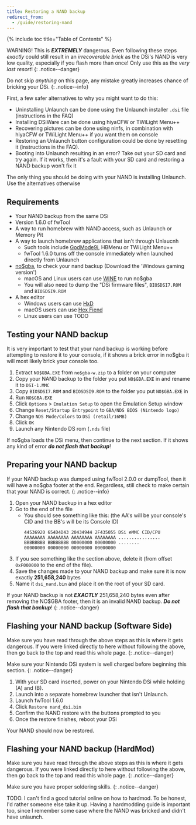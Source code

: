 ```yaml
---
title: Restoring a NAND backup
redirect_from:
  - /guide/restoring-nand
---
```


{% include toc title="Table of Contents" %}

WARNING! This is ***EXTREMELY*** dangerous. Even following these steps *exactly* could still result in an *irrecoverable brick* as the DSi's NAND is very low quality, especially if you flash more than once! Only use this as the *very last resort*!
{: .notice--danger}

Do not skip *anything* on this page, any mistake greatly increases chance of bricking your DSi.
{: .notice--info}

First, a few safer alternatives to why you might want to do this:
- Uninstalling Unlaunch can be done using the Unlaunch installer `.dsi` file (instructions in the FAQ)
- Installing DSiWare can be done using hiyaCFW or TWiLight Menu++
- Recovering pictures can be done using ninfs, in combination with hiyaCFW or TWiLight Menu++ if you want them on console
- Restoring an Unlaunch button configuration could be done by resetting it (instructions in the FAQ).
- Booting into Unlaunch resulting in an error? Take out your SD card and try again. If it works, then it's a fault with your SD card and restoring a NAND backup won't fix it

The only thing you should be doing with your NAND is installing Unlaunch. Use the alternatives otherwise

## Requirements

- Your NAND backup from the same DSi
- Version 1.6.0 of fwTool
- A way to run homebrew with NAND access, such as Unlaunch or Memory Pit
- A way to launch homebrew applications that isn't through Unlaucnh
  - Such tools include [GodMode9i](https://github.com/RocketRobz/GodMode9i/releases), HBMenu or TWiLight Menu++
  - fwTool 1.6.0 turns off the console immediately when launched directly from Unlaunch
- [no$gba](https://problemkaputt.de/gba.htm), to check your nand backup (Download the 'Windows gaming version')
  - macOS and Linux users can use [WINE](https://winehq.org) to run no$gba
  - You will also need to dump the "DSi firmware files", `BIOSDSI7.ROM` and `BIOSDSI9.ROM`
- A hex editor
  - Windows users can use [HxD](https://mh-nexus.de/en/hxd/)
  - macOS users can use [Hex Fiend](http://ridiculousfish.com/hexfiend/)
  - Linux users can use TODO

## Testing your NAND backup
It is very important to test that your nand backup is working before attempting to restore it to your console, if it shows a brick error in no$gba it will most likely brick your console too.
1. Extract `NO$GBA.EXE` from `no$gba-w.zip` to a folder on your computer
2. Copy your NAND backup to the folder you put `NO$GBA.EXE` in and rename it to `DSI-1.MMC`
2. Copy `BIOSDSI7.ROM` and `BIOSDSI9.ROM` to the folder you put `NO$GBA.EXE` in
3. Run `NO$GBA.EXE`
4. Click `Options` > `Emulation Setup` to open the Emulation Setup window
5. Change `Reset/Startup Entrypoint` to `GBA/NDS BIOS (Nintendo logo)`
6. Change `NDS Mode/Colors` to `DSi (retail/16MB)`
7. Click `OK`
8. Launch any Nintendo DS rom (`.nds` file)

If no$gba loads the DSi menu, then continue to the next section. If it shows any kind of error ***do not flash that backup***!

## Preparing your NAND backup
If your NAND backup was dumped using fwTool 2.0.0 or dumpTool, then it will have a no$gba footer at the end. Regardless, still check to make certain that your NAND is correct.
{: .notice--info}

1. Open your NAND backup in a hex editor
2. Go to the end of the file
   - You should see something like this: (the AA's will be your console's CID and the BB's will be its Console ID)
     ```
     44536920 654D4D43 20434944 2F435055 DSi eMMC CID/CPU
     AAAAAAAA AAAAAAAA AAAAAAAA AAAAAAAA ................
     BBBBBBBB BBBBBBBB 00000000 00000000 ........        
     00000000 00000000 00000000 00000000                 
     ```
3. If you see something like the section above, delete it (from offset `0xF000000` to the end of the file).
4. Save the changes made to your NAND backup and make sure it is now exactly **251,658,240** bytes
5. Name it `dsi_nand.bin` and place it on the root of your SD card.

If your NAND backup is not ***EXACTLY*** 251,658,240 bytes even after removing the NO$GBA footer, then it is an invalid NAND backup. ***Do not flash that backup***!
{: .notice--danger}

## Flashing your NAND backup (Software Side)

Make sure you have read through the above steps as this is where it gets dangerous. If you were linked directly to here without following the above, then go back to the top and read this whole page.
{: .notice--danger}

Make sure your Nintendo DSi system is well charged before beginning this section.
{: .notice--danger}

1. With your SD card inserted, power on your Nintendo DSi while holding (A) and (B).
2. Launch into a separate homebrew launcher that isn't Unlaunch.
3. Launch fwTool 1.6.0
4. Click `Restore nand_dsi.bin`
5. Confirm the NAND restore with the buttons prompted to you
6. Once the restore finishes, reboot your DSi

Your NAND should now be restored.

## Flashing your NAND backup (HardMod)

Make sure you have read through the above steps as this is where it gets dangerous. If you were linked directly to here without following the above, then go back to the top and read this whole page.
{: .notice--danger}

Make sure you have proper soldering skills.
{: .notice--danger}

TODO. I can't find a good tutorial online on how to hardmod. To be honest, I'd rather someone else take it up. Having a hardmodding guide is important too, since I remember some case where the NAND was bricked and didn't have unlaunch.
